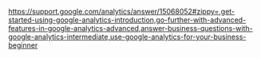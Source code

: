 https://support.google.com/analytics/answer/15068052#zippy=,get-started-using-google-analytics-introduction,go-further-with-advanced-features-in-google-analytics-advanced,answer-business-questions-with-google-analytics-intermediate,use-google-analytics-for-your-business-beginner
